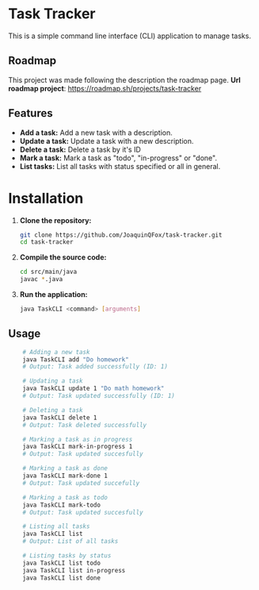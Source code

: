 # Task Tracker

This is a simple command line interface (CLI) application to manage tasks.

## Roadmap
This project was made following the description the roadmap page.
**Url roadmap project**: https://roadmap.sh/projects/task-tracker


## Features
- **Add a task:** Add a new task with a description.
- **Update a task:** Update a task with a new description.
- **Delete a task:** Delete a task by it's ID
- **Mark a task:** Mark a task as "todo", "in-progress" or "done".
- **List tasks:** List all tasks with status specified or all in general.
# Installation

1. **Clone the repository:**
   ```bash
   git clone https://github.com/JoaquinQFox/task-tracker.git
   cd task-tracker

2. **Compile the source code:**
    ```bash
    cd src/main/java
    javac *.java
3. **Run the application:**
    ```bash
   java TaskCLI <command> [arguments]
   ```

## Usage 

```bash
    # Adding a new task
    java TaskCLI add "Do homework"
    # Output: Task added successfully (ID: 1)

    # Updating a task
    java TaskCLI update 1 "Do math homework"
    # Output: Task updated successfully (ID: 1)

    # Deleting a task
    java TaskCLI delete 1
    # Output: Task deleted successfully

    # Marking a task as in progress
    java TaskCLI mark-in-progress 1
    # Output: Task updated succesfully

    # Marking a task as done
    java TaskCLI mark-done 1
    # Output: Task updated succefully

    # Marking a task as todo
    java TaskCLI mark-todo
    # Output: Task updated succesfully

    # Listing all tasks
    java TaskCLI list
    # Output: List of all tasks

    # Listing tasks by status
    java TaskCLI list todo
    java TaskCLI list in-progress
    java TaskCLI list done
```
